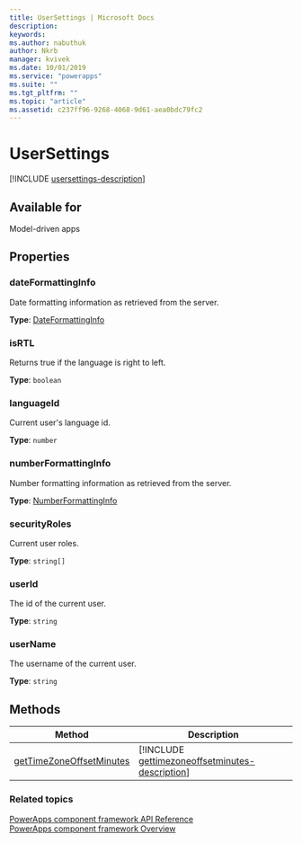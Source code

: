 ```yaml
---
title: UserSettings | Microsoft Docs
description: 
keywords:
ms.author: nabuthuk
author: Nkrb
manager: kvivek
ms.date: 10/01/2019
ms.service: "powerapps"
ms.suite: ""
ms.tgt_pltfrm: ""
ms.topic: "article"
ms.assetid: c237ff96-9268-4068-9d61-aea0bdc79fc2
---
```


# UserSettings

[!INCLUDE [usersettings-description](includes/usersettings-description.md)]

## Available for 

Model-driven apps

## Properties

### dateFormattingInfo

Date formatting information as retrieved from the server.

**Type**: [DateFormattingInfo](dateformattinginfo.md)

### isRTL

Returns true if the language is right  to left.

**Type**: `boolean`

### languageId

Current user's language id.

**Type**: `number`

### numberFormattingInfo

Number formatting information as retrieved from the server.

**Type**: [NumberFormattingInfo](numberformattinginfo.md)

### securityRoles

Current user roles.

**Type**: `string[]`

### userId

The id of the current user.

**Type**: `string`

### userName

The username of the current user.

**Type**: `string`

## Methods

|Method | Description | 
| ------|-------------|
|[getTimeZoneOffsetMinutes](usersettings/gettimezoneoffsetminutes.md)|[!INCLUDE [gettimezoneoffsetminutes-description](usersettings/includes/gettimezoneoffsetminutes-description.md)]|

### Related topics

[PowerApps component framework API Reference](../reference/index.md)<br/>
[PowerApps component framework Overview](../overview.md)